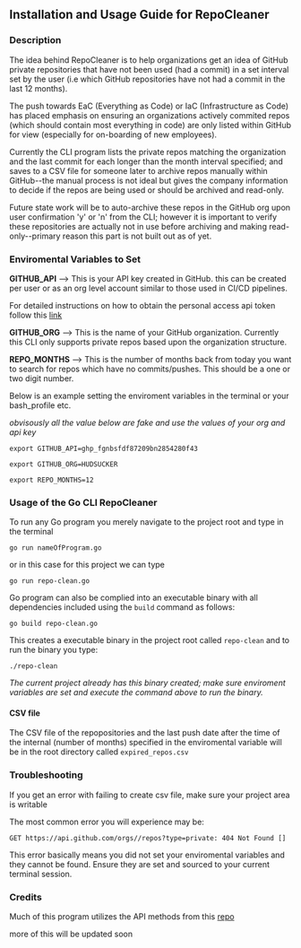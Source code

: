## Installation and Usage Guide for RepoCleaner

### Description

The idea behind RepoCleaner is to help organizations get an idea of GitHub private repositories that have not been used (had a commit) in a set interval set by the user (i.e which GitHub repositories have not had a commit in the last 12 months). 

The push towards EaC (Everything as Code) or IaC (Infrastructure as Code) has placed emphasis on ensuring an organizations actively commited repos (which should contain most everything in code) are only listed within GitHub for view (especially for on-boarding of new employees). 

Currently the CLI program lists the private repos matching the organization and the last commit for each longer than the month interval specified; and saves to a CSV file for someone later to archive repos manually within GitHub--the manual process is not ideal but gives the company information to decide if the repos are being used or should be archived and read-only. 

Future state work will be to auto-archive these repos in the GitHub org upon user confirmation 'y' or 'n' from the CLI; however it is important to verify these repositories are actually not in use before archiving and making read-only--primary reason this part is not built out as of yet. 

### Enviromental Variables to Set

**GITHUB_API** --> This is your API key created in GitHub. this can be created per user or as an org level account similar to those used in CI/CD pipelines. 

For detailed instructions on how to obtain the personal access api token follow this [link](https://docs.github.com/en/authentication/keeping-your-account-and-data-secure/creating-a-personal-access-token)

**GITHUB_ORG** --> This is the name of your GitHub organization. Currently this CLI only supports private repos based upon the organization structure. 

**REPO_MONTHS** --> This is the number of months back from today you want to search for repos which have no commits/pushes. This should be a one or two digit number. 

Below is an example setting the enviroment variables in the terminal or your bash_profile etc. 

*obvisously all the value below are fake and use the values of your org and api key*

```shell
export GITHUB_API=ghp_fgnbsfdf87209bn2854280f43

export GITHUB_ORG=HUDSUCKER

export REPO_MONTHS=12
```

### Usage of the Go CLI RepoCleaner

To run any Go program you merely navigate to the project root and type in the terminal

```
go run nameOfProgram.go
```

or in this case for this project we can type

```
go run repo-clean.go
```

Go program can also be complied into an executable binary with all dependencies included using the `build` command as follows:

```
go build repo-clean.go
```

This creates a executable binary in the project root called `repo-clean` and to run the binary you type:

```
./repo-clean
```

*The current project already has this binary created; make sure enviroment variables are set and execute the command above to run the binary.* 



#### CSV file

The CSV file of the repopositories and the last push date after the time of the internal (number of months) specified in the enviromental variable will be in the root directory called `expired_repos.csv`

### Troubleshooting

If you get an error with failing to create csv file, make sure your project area is writable

The most common error you will experience may be: 

```
GET https://api.github.com/orgs//repos?type=private: 404 Not Found []
```

This error basically means you did not set your enviromental variables and they cannot be found. Ensure they are set and sourced to your current terminal session. 





### Credits

Much of this program utilizes the API methods from this [repo](https://github.com/google/go-github)

more of this will be updated soon